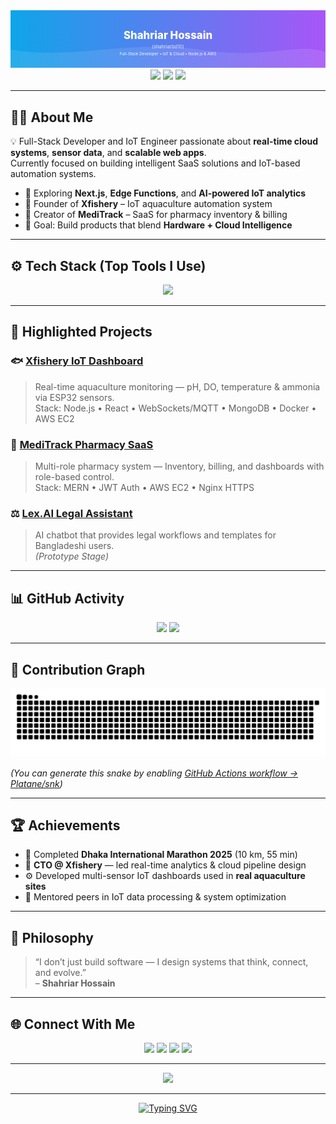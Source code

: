 <!-- Profile README for shahriarbd10 -->
<!-- Designed for professional presentation with snake animation and clean stack -->

<div align="center">
  <svg viewBox="0 0 1200 220" xmlns="http://www.w3.org/2000/svg" role="img" aria-label="Shahriar Hossain (shahriarbd10) — Full-Stack Developer, IoT & Cloud" style="width:100%;height:auto;max-height:220px;">
    <defs>
      <linearGradient id="bgGrad" x1="0" x2="1" y1="0" y2="0">
        <stop stop-color="#0ea5e9" offset="0%"/>
        <stop stop-color="#a855f7" offset="100%"/>
      </linearGradient>
    </defs>
    <rect width="1200" height="220" fill="url(#bgGrad)"/>
    <path d="M0,150 C240,190 460,110 720,150 C980,190 1100,120 1200,160 L1200,220 L0,220 Z" fill="rgba(255,255,255,0.1)"/>
    <text x="50%" y="110" text-anchor="middle" fill="#fff" font-size="40" font-weight="800">Shahriar Hossain</text>
    <text x="50%" y="145" text-anchor="middle" fill="#e2e8f0" font-size="18">(shahriarbd10)</text>
    <text x="50%" y="172" text-anchor="middle" fill="#f9fafb" font-size="15">Full-Stack Developer • IoT & Cloud • Node.js & AWS</text>
  </svg>
</div>

<div align="center">
  <img src="https://img.shields.io/badge/Location-Dhaka%2C%20Bangladesh-0ea5e9?style=for-the-badge&logo=google-maps&logoColor=white"/>
  <a href="https://xfishery.com"><img src="https://img.shields.io/badge/Portfolio-xfishery.com-a855f7?style=for-the-badge&logo=google-chrome&logoColor=white"/></a>
  <a href="mailto:shahriarsgr@gmail.com"><img src="https://img.shields.io/badge/Email-Say%20Hi-ef4444?style=for-the-badge&logo=gmail&logoColor=white"/></a>
</div>

---

## 👨‍💻 About Me
💡 Full-Stack Developer and IoT Engineer passionate about **real-time cloud systems**, **sensor data**, and **scalable web apps**.  
Currently focused on building intelligent SaaS solutions and IoT-based automation systems.

- 🧠 Exploring **Next.js**, **Edge Functions**, and **AI-powered IoT analytics**  
- 🔭 Founder of **Xfishery** – IoT aquaculture automation system  
- 🧩 Creator of **MediTrack** – SaaS for pharmacy inventory & billing  
- 🎯 Goal: Build products that blend **Hardware + Cloud Intelligence**

---

## ⚙️ Tech Stack (Top Tools I Use)
<div align="center">
  <img src="https://skillicons.dev/icons?i=js,react,nodejs,express,mongodb,aws,docker,nginx,arduino,git,vscode" />
</div>

---

## 🚀 Highlighted Projects

### 🐟 [Xfishery IoT Dashboard](https://xfishery.com)
> Real-time aquaculture monitoring — pH, DO, temperature & ammonia via ESP32 sensors.  
> Stack: Node.js • React • WebSockets/MQTT • MongoDB • Docker • AWS EC2

### 💊 [MediTrack Pharmacy SaaS](https://meditrack-v1.vercel.app)
> Multi-role pharmacy system — Inventory, billing, and dashboards with role-based control.  
> Stack: MERN • JWT Auth • AWS EC2 • Nginx HTTPS

### ⚖️ [Lex.AI Legal Assistant](#)
> AI chatbot that provides legal workflows and templates for Bangladeshi users.  
> *(Prototype Stage)*

---

## 📊 GitHub Activity
<div align="center">
  <img src="https://github-readme-stats.vercel.app/api?username=shahriarbd10&show_icons=true&theme=radical&hide_border=true&border_radius=12" height="150" />
  <img src="https://github-readme-streak-stats.herokuapp.com/?user=shahriarbd10&theme=radical&hide_border=true&border_radius=12" height="150" />
</div>

---

## 🐍 Contribution Graph
<div align="center">
  <img src="https://raw.githubusercontent.com/shahriarbd10/shahriarbd10/output/github-contribution-grid-snake.svg" alt="snake animation" />
</div>

*(You can generate this snake by enabling [GitHub Actions workflow → Platane/snk](https://github.com/Platane/snk))*

---

## 🏆 Achievements
- 🥇 Completed **Dhaka International Marathon 2025** (10 km, 55 min)  
- 💼 **CTO @ Xfishery** — led real-time analytics & cloud pipeline design  
- ⚙️ Developed multi-sensor IoT dashboards used in **real aquaculture sites**  
- 🧠 Mentored peers in IoT data processing & system optimization  

---

## 🎯 Philosophy
> “I don’t just build software — I design systems that think, connect, and evolve.”  
> – **Shahriar Hossain**

---

## 🌐 Connect With Me
<div align="center">
  <a href="mailto:shahriarsgr@gmail.com"><img src="https://img.shields.io/badge/Email-ef4444?style=for-the-badge&logo=gmail&logoColor=white"/></a>
  <a href="https://linkedin.com/in/shahriarhossain"><img src="https://img.shields.io/badge/LinkedIn-0A66C2?style=for-the-badge&logo=linkedin&logoColor=white"/></a>
  <a href="https://github.com/shahriarbd10"><img src="https://img.shields.io/badge/GitHub-181717?style=for-the-badge&logo=github&logoColor=white"/></a>
  <a href="https://xfishery.com"><img src="https://img.shields.io/badge/Portfolio-0ea5e9?style=for-the-badge&logo=google-chrome&logoColor=white"/></a>
</div>

---

<div align="center">
  <img src="https://komarev.com/ghpvc/?username=shahriarbd10&label=Profile%20Views&style=for-the-badge&color=0ea5e9"/>
</div>

---

<div align="center">

[![Typing SVG](https://readme-typing-svg.herokuapp.com?font=Inter&size=20&duration=3000&pause=800&color=A855F7&center=true&vCenter=true&width=600&lines=Building+IoT+and+Full-Stack+Solutions;Exploring+Cloud+Automation;Turning+Data+into+Impact)](https://github.com/shahriarbd10)

</div>
